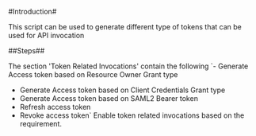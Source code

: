 #Introduction#

This script can be used to generate different type of tokens that can be used for API invocation

##Steps##

The section 'Token Related Invocations' contain the following
`- Generate Access token based on Resource Owner Grant type
- Generate Access token based on Client Credentials Grant type
- Generate Access token based on SAML2 Bearer token
- Refresh access token
- Revoke access token`
Enable token related invocations based on the requirement.




